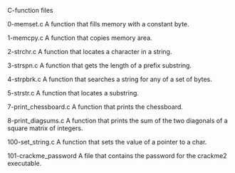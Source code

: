 C-function files

0-memset.c
A function that fills memory with a constant byte.

1-memcpy.c
A function that copies memory area.

2-strchr.c
A function that locates a character in a string.

3-strspn.c
A function that gets the length of a prefix substring.

4-strpbrk.c
A function that searches a string for any of a set of bytes.

5-strstr.c
A function that locates a substring.

7-print_chessboard.c
A function that prints the chessboard.

8-print_diagsums.c
A function that prints the sum of the two diagonals of a square matrix of integers.

100-set_string.c
A function that sets the value of a pointer to a char.

101-crackme_password
A file that contains the password for the crackme2 executable.
